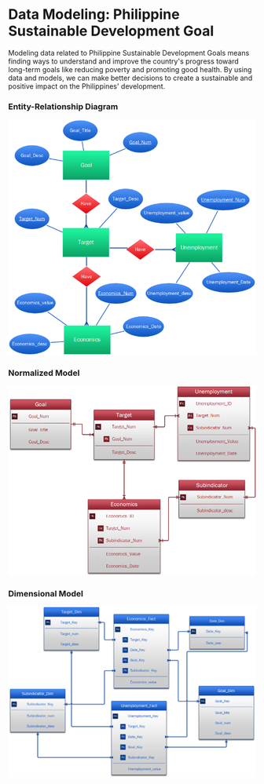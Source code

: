 # Data Modeling: Philippine Sustainable Development Goal

Modeling data related to Philippine Sustainable Development Goals means finding ways to understand and improve the country's progress toward long-term goals like reducing poverty and promoting good health. By using data and models, we can make better decisions to create a sustainable and positive impact on the Philippines' development.

### Entity-Relationship Diagram

![alt text](Visio/SDG_ERD.png)

### Normalized Model

![alt text](Visio/NormalizedModel.png)

### Dimensional Model

![alt text](Visio/DimensionalModeling.png)

